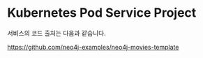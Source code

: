 # Kubernetes Pod Service Project

서비스의 코드 출처는 다음과 같습니다.

https://github.com/neo4j-examples/neo4j-movies-template
